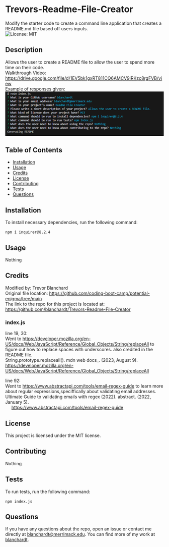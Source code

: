 # Trevors-Readme-File-Creator  
Modify the starter code to create a command line application that creates a README.md file based off users inputs.  
![License: MIT](https://img.shields.io/badge/License-MIT-blue.svg)  

## Description  
Allows the user to create a README file to allow the user to spend more time on their code.    
Walkthrough Video:  
https://drive.google.com/file/d/1EV5bk1gxRT811CQ6AMCV9iRKzc8rgFVB/view  
Example of responses given:  
![All Questtions filled out with a message saying Generating README at the end](./assets/images/questions-answered.png)

## Table of Contents  
* [Installation](#installation)  
* [Usage](#usage)  
* [Credits](#usage)  
* [License](#license)  
* [Contributing](#contributing)  
* [Tests](#tests)  
* [Questions](#questions)

## Installation  
To install necessary dependencies, run the following command:  

```  
npm i inquirer@8.2.4  
```  

## Usage  
Nothing  

## Credits  
Modified by: Trevor Blanchard  
Original file location: https://github.com/coding-boot-camp/potential-enigma/tree/main  
The link to the repo for this project is located at: https://github.com/blanchardt/Trevors-Readme-File-Creator  

### index.js  

line 19, 30:  
Went to https://developer.mozilla.org/en-US/docs/Web/JavaScript/Reference/Global_Objects/String/replaceAll to figure out how to replace spaces with underscores.  also credited in the README file.  
String.prototype.replaceall(). mdn web docs_. (2023, August 9). https://developer.mozilla.org/en-US/docs/Web/JavaScript/Reference/Global_Objects/String/replaceAll   

line 92:  
Went to https://www.abstractapi.com/tools/email-regex-guide to learn more about regular expressions,speciffically about validating email addresses.   
Ultimate Guide to validating emails with regex (2022). abstract. (2022, January 5).   
&nbsp;&nbsp;&nbsp;&nbsp;&nbsp;https://www.abstractapi.com/tools/email-regex-guide   

## License  
This project is licensed under the MIT license.  

## Contributing  
Nothing  

## Tests  
To run tests, run the following command:  

```  
npm index.js  
```  

## Questions  
If you have any questions about the repo, open an issue or contact me directly at blanchardt@merrimack.edu.  You can find more of my work at [blanchardt](https://github.com/blanchardt/).  